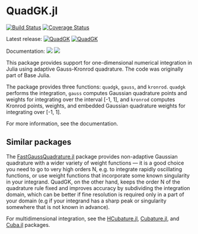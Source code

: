 # QuadGK.jl

[![Build Status](https://travis-ci.org/JuliaMath/QuadGK.jl.svg?branch=master)](https://travis-ci.org/JuliaMath/QuadGK.jl)
[![Coverage Status](https://coveralls.io/repos/github/JuliaMath/QuadGK.jl/badge.svg?branch=master)](https://coveralls.io/github/JuliaMath/QuadGK.jl?branch=master)

Latest release:
[![QuadGK](http://pkg.julialang.org/badges/QuadGK_0.5.svg)](http://pkg.julialang.org/?pkg=QuadGK)
[![QuadGK](http://pkg.julialang.org/badges/QuadGK_0.6.svg)](http://pkg.julialang.org/?pkg=QuadGK)

Documentation:
[![](https://img.shields.io/badge/docs-stable-blue.svg)](https://JuliaMath.github.io/QuadGK.jl/stable)
[![](https://img.shields.io/badge/docs-latest-blue.svg)](https://JuliaMath.github.io/QuadGK.jl/latest)

This package provides support for one-dimensional numerical integration in Julia using adaptive
Gauss-Kronrod quadrature.
The code was originally part of Base Julia.

The package provides three functions: `quadgk`, `gauss`, and `kronrod`.
`quadgk` performs the integration, `gauss` computes Gaussian quadrature points and weights for integrating
over the interval [-1, 1], and `kronrod` computes Kronrod points, weights, and embedded Gaussian quadrature
weights for integrating over [-1, 1].

For more information, see the documentation.

## Similar packages

The [FastGaussQuadrature.jl](https://github.com/ajt60gaibb/FastGaussQuadrature.jl) package provides
non-adaptive Gaussian quadrature with a wider variety of weight functions — it is a good choice you need to go to very high orders N, e.g. to integrate rapidly oscillating functions, or use weight functions that incorporate some known singularity in your integrand.  QuadGK, on the other hand, keeps the order N of the quadrature rule fixed and improves accuracy by subdividing the integration domain, which can be better if fine resolution is required only in a part of your domain (e.g if your integrand has a sharp peak or singularity somewhere that is not known in advance).

For multidimensional integration, see the [HCubature.jl](https://github.com/stevengj/HCubature.jl), [Cubature.jl](https://github.com/stevengj/Cubature.jl), and
[Cuba.jl](https://github.com/giordano/Cuba.jl) packages.
